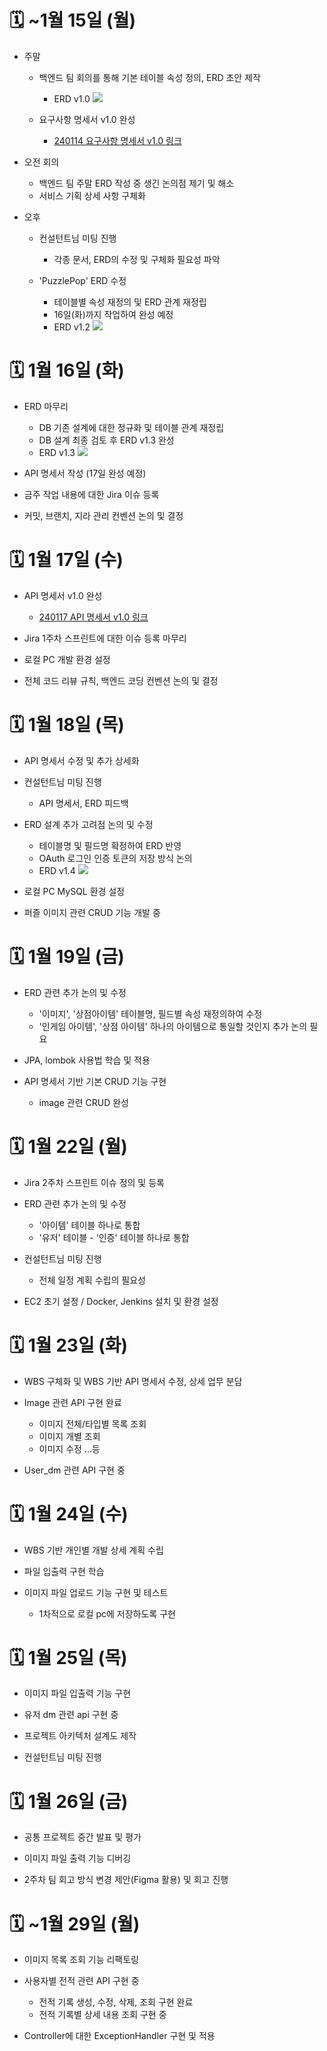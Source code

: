# 🗓️ ~1월 15일 (월)

* 주말
    - 백엔드 팀 회의를 통해 기본 테이블 속성 정의, ERD 초안 제작
        - ERD v1.0
            <img src="./img/240113_img1.png" />
        
    - 요구사항 명세서 v1.0 완성
        - [240114 요구사항 명세서 v1.0 링크](https://docs.google.com/spreadsheets/d/1C7pJNXHdLoR1nTblNIq3rpCiKxgurcrFm9QsJ3zkVV0/edit#gid=1624068894)

* 오전 회의
    - 백엔드 팀 주말 ERD 작성 중 생긴 논의점 제기 및 해소
    - 서비스 기획 상세 사항 구체화

* 오후 
    - 컨설턴트님 미팅 진행
        - 각종 문서, ERD의 수정 및 구체화 필요성 파악
        
    - 'PuzzlePop' ERD 수정
        - 테이블별 속성 재정의 및 ERD 관계 재정립
        - 16일(화)까지 작업하여 완성 예정
        - ERD v1.2
            <img src="./img/240115_img1.png" />



# 🗓️ 1월 16일 (화)

* ERD 마무리
    - DB 기존 설계에 대한 정규화 및 테이블 관계 재정립
    - DB 설계 최종 검토 후 ERD v1.3 완성
    - ERD v1.3
        <img src="./img/240116_img1.png" />

* API 명세서 작성 (17일 완성 예정)

* 금주 작업 내용에 대한 Jira 이슈 등록

* 커밋, 브랜치, 지라 관리 컨벤션 논의 및 결정



# 🗓️ 1월 17일 (수)

* API 명세서 v1.0 완성
    - [240117 API 명세서 v1.0 링크](https://docs.google.com/spreadsheets/d/1C7pJNXHdLoR1nTblNIq3rpCiKxgurcrFm9QsJ3zkVV0/edit#gid=1624068894)

* Jira 1주차 스프린트에 대한 이슈 등록 마무리

* 로컬 PC 개발 환경 설정

* 전체 코드 리뷰 규칙, 백엔드 코딩 컨벤션 논의 및 결정



# 🗓️ 1월 18일 (목)

* API 명세서 수정 및 추가 상세화

* 컨설턴트님 미팅 진행
    - API 명세서, ERD 피드백

* ERD 설계 추가 고려점 논의 및 수정
    - 테이블명 및 필드명 확정하여 ERD 반영
    - OAuth 로그인 인증 토큰의 저장 방식 논의
    - ERD v1.4
        <img src="./img/240118_img1.png" />

* 로컬 PC MySQL 환경 설정

* 퍼즐 이미지 관련 CRUD 기능 개발 중



# 🗓️ 1월 19일 (금)

* ERD 관련 추가 논의 및 수정
    - '이미지', '상점아이템' 테이블명, 필드별 속성 재정의하여 수정
    - '인게임 아이템', '상점 아이템' 하나의 아이템으로 통일할 것인지 추가 논의 필요

* JPA, lombok 사용법 학습 및 적용

* API 명세서 기반 기본 CRUD 기능 구현
    - image 관련 CRUD 완성



# 🗓️ 1월 22일 (월)

* Jira 2주차 스프린트 이슈 정의 및 등록

* ERD 관련 추가 논의 및 수정
    - '아이템' 테이블 하나로 통합
    - '유저' 테이블 - '인증' 테이블 하나로 통합

* 컨설턴트님 미팅 진행
    - 전체 일정 계획 수립의 필요성

* EC2 초기 설정 / Docker, Jenkins 설치 및 환경 설정



# 🗓️ 1월 23일 (화)

* WBS 구체화 및 WBS 기반 API 명세서 수정, 상세 업무 분담

* Image 관련 API 구현 완료
    - 이미지 전체/타입별 목록 조회
    - 이미지 개별 조회
    - 이미지 수정 ...등

* User_dm 관련 API 구현 중



# 🗓️ 1월 24일 (수)

* WBS 기반 개인별 개발 상세 계획 수립

* 파일 입출력 구현 학습

* 이미지 파일 업로드 기능 구현 및 테스트
    - 1차적으로 로컬 pc에 저장하도록 구현



# 🗓️ 1월 25일 (목)

* 이미지 파일 입출력 기능 구현

* 유저 dm 관련 api 구현 중

* 프로젝트 아키텍처 설계도 제작

* 컨설턴트님 미팅 진행



# 🗓️ 1월 26일 (금)

* 공통 프로젝트 중간 발표 및 평가

* 이미지 파일 출력 기능 디버깅

* 2주차 팀 회고 방식 변경 제안(Figma 활용) 및 회고 진행



# 🗓️ ~1월 29일 (월)

* 이미지 목록 조회 기능 리팩토링

* 사용자별 전적 관련 API 구현 중
    - 전적 기록 생성, 수정, 삭제, 조회 구현 완료
    - 전적 기록별 상세 내용 조회 구현 중

* Controller에 대한 ExceptionHandler 구현 및 적용
